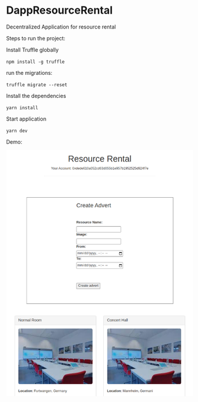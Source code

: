 # DappResourceRental

Decentralized Application for resource rental 


Steps to run the project:

Install Truffle globally

`npm install -g truffle`

run the migrations:

`truffle migrate --reset`

Install the dependencies

`yarn install`

Start application 

`yarn dev`

Demo:

![Demo picture of the application](demo_picture_resource_rental_dapp.png "Resource Rental DApp")

